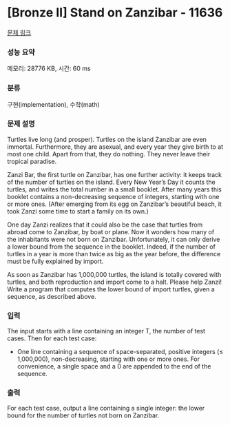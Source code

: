 # [Bronze II] Stand on Zanzibar - 11636 

[문제 링크](https://www.acmicpc.net/problem/11636) 

### 성능 요약

메모리: 28776 KB, 시간: 60 ms

### 분류

구현(implementation), 수학(math)

### 문제 설명

<p>Turtles live long (and prosper). Turtles on the island Zanzibar are even immortal. Furthermore, they are asexual, and every year they give birth to at most one child. Apart from that, they do nothing. They never leave their tropical paradise.</p>

<p>Zanzi Bar, the first turtle on Zanzibar, has one further activity: it keeps track of the number of turtles on the island. Every New Year’s Day it counts the turtles, and writes the total number in a small booklet. After many years this booklet contains a non-decreasing sequence of integers, starting with one or more ones. (After emerging from its egg on Zanzibar’s beautiful beach, it took Zanzi some time to start a family on its own.)</p>

<p>One day Zanzi realizes that it could also be the case that turtles from abroad come to Zanzibar, by boat or plane. Now it wonders how many of the inhabitants were not born on Zanzibar. Unfortunately, it can only derive a lower bound from the sequence in the booklet. Indeed, if the number of turtles in a year is more than twice as big as the year before, the difference must be fully explained by import.</p>

<p>As soon as Zanzibar has 1,000,000 turtles, the island is totally covered with turtles, and both reproduction and import come to a halt. Please help Zanzi! Write a program that computes the lower bound of import turtles, given a sequence, as described above.</p>

### 입력 

 <p>The input starts with a line containing an integer T, the number of test cases. Then for each test case:</p>

<ul>
	<li>One line containing a sequence of space-separated, positive integers (≤ 1,000,000), non-decreasing, starting with one or more ones. For convenience, a single space and a 0 are appended to the end of the sequence.</li>
</ul>

### 출력 

 <p>For each test case, output a line containing a single integer: the lower bound for the number of turtles not born on Zanzibar.</p>

